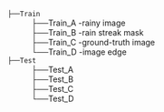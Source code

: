 `├──Train`   <br/>
      ├──Train_A -rainy image <br/>
      ├──Train_B -rain streak mask <br/>
      ├──Train_C -ground-truth image<br/>
      └──Train_D -image edge<br/>
`├──Test`   <br/>
      ├──Test_A <br/>
      ├──Test_B <br/>
      ├──Test_C <br/>
      └──Test_D <br/>
